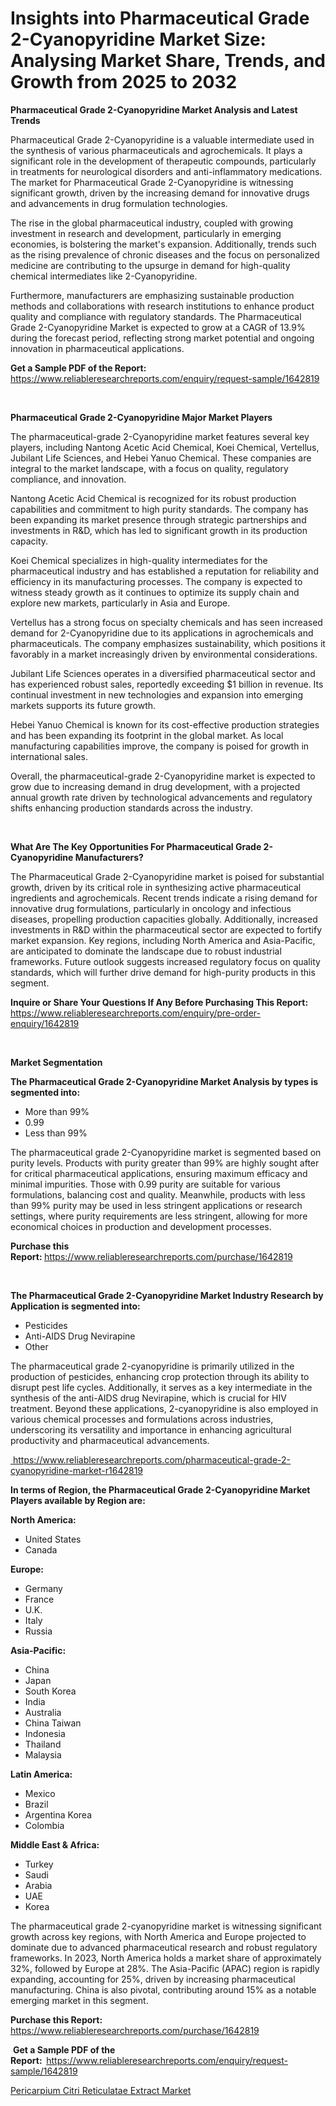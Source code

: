 <p><h1>Insights into Pharmaceutical Grade 2-Cyanopyridine Market Size: Analysing Market Share, Trends, and Growth from 2025 to 2032</h1></p><p><strong>Pharmaceutical Grade 2-Cyanopyridine Market Analysis and Latest Trends</strong></p>
<p><p>Pharmaceutical Grade 2-Cyanopyridine is a valuable intermediate used in the synthesis of various pharmaceuticals and agrochemicals. It plays a significant role in the development of therapeutic compounds, particularly in treatments for neurological disorders and anti-inflammatory medications. The market for Pharmaceutical Grade 2-Cyanopyridine is witnessing significant growth, driven by the increasing demand for innovative drugs and advancements in drug formulation technologies.</p><p>The rise in the global pharmaceutical industry, coupled with growing investment in research and development, particularly in emerging economies, is bolstering the market's expansion. Additionally, trends such as the rising prevalence of chronic diseases and the focus on personalized medicine are contributing to the upsurge in demand for high-quality chemical intermediates like 2-Cyanopyridine.</p><p>Furthermore, manufacturers are emphasizing sustainable production methods and collaborations with research institutions to enhance product quality and compliance with regulatory standards. The Pharmaceutical Grade 2-Cyanopyridine Market is expected to grow at a CAGR of 13.9% during the forecast period, reflecting strong market potential and ongoing innovation in pharmaceutical applications.</p></p>
<p><strong>Get a Sample PDF of the Report:&nbsp;</strong> <a href="https://www.reliableresearchreports.com/enquiry/request-sample/1642819?utm_campaign=2098&utm_medium=2&utm_source=Github&utm_content=ia&utm_term=28032025&utm_id=pharmaceutical-grade-2-cyanopyridine">https://www.reliableresearchreports.com/enquiry/request-sample/1642819</a></p>
<p>&nbsp;</p>
<p><strong>Pharmaceutical Grade 2-Cyanopyridine Major Market Players</strong></p>
<p><p>The pharmaceutical-grade 2-Cyanopyridine market features several key players, including Nantong Acetic Acid Chemical, Koei Chemical, Vertellus, Jubilant Life Sciences, and Hebei Yanuo Chemical. These companies are integral to the market landscape, with a focus on quality, regulatory compliance, and innovation.</p><p>Nantong Acetic Acid Chemical is recognized for its robust production capabilities and commitment to high purity standards. The company has been expanding its market presence through strategic partnerships and investments in R&D, which has led to significant growth in its production capacity.</p><p>Koei Chemical specializes in high-quality intermediates for the pharmaceutical industry and has established a reputation for reliability and efficiency in its manufacturing processes. The company is expected to witness steady growth as it continues to optimize its supply chain and explore new markets, particularly in Asia and Europe.</p><p>Vertellus has a strong focus on specialty chemicals and has seen increased demand for 2-Cyanopyridine due to its applications in agrochemicals and pharmaceuticals. The company emphasizes sustainability, which positions it favorably in a market increasingly driven by environmental considerations.</p><p>Jubilant Life Sciences operates in a diversified pharmaceutical sector and has experienced robust sales, reportedly exceeding $1 billion in revenue. Its continual investment in new technologies and expansion into emerging markets supports its future growth.</p><p>Hebei Yanuo Chemical is known for its cost-effective production strategies and has been expanding its footprint in the global market. As local manufacturing capabilities improve, the company is poised for growth in international sales.</p><p>Overall, the pharmaceutical-grade 2-Cyanopyridine market is expected to grow due to increasing demand in drug development, with a projected annual growth rate driven by technological advancements and regulatory shifts enhancing production standards across the industry.</p></p>
<p>&nbsp;</p>
<p><strong>What Are The Key Opportunities For Pharmaceutical Grade 2-Cyanopyridine Manufacturers?</strong></p>
<p><p>The Pharmaceutical Grade 2-Cyanopyridine market is poised for substantial growth, driven by its critical role in synthesizing active pharmaceutical ingredients and agrochemicals. Recent trends indicate a rising demand for innovative drug formulations, particularly in oncology and infectious diseases, propelling production capacities globally. Additionally, increased investments in R&D within the pharmaceutical sector are expected to fortify market expansion. Key regions, including North America and Asia-Pacific, are anticipated to dominate the landscape due to robust industrial frameworks. Future outlook suggests increased regulatory focus on quality standards, which will further drive demand for high-purity products in this segment.</p></p>
<p><strong>Inquire or Share Your Questions If Any Before Purchasing This Report:</strong> <a href="https://www.reliableresearchreports.com/enquiry/pre-order-enquiry/1642819?utm_campaign=2098&utm_medium=2&utm_source=Github&utm_content=ia&utm_term=28032025&utm_id=pharmaceutical-grade-2-cyanopyridine">https://www.reliableresearchreports.com/enquiry/pre-order-enquiry/1642819</a></p>
<p>&nbsp;</p>
<p><strong>Market Segmentation</strong></p>
<p><strong>The Pharmaceutical Grade 2-Cyanopyridine Market Analysis by types is segmented into:</strong></p>
<p><ul><li>More than 99%</li><li>0.99</li><li>Less than 99%</li></ul></p>
<p><p>The pharmaceutical grade 2-Cyanopyridine market is segmented based on purity levels. Products with purity greater than 99% are highly sought after for critical pharmaceutical applications, ensuring maximum efficacy and minimal impurities. Those with 0.99 purity are suitable for various formulations, balancing cost and quality. Meanwhile, products with less than 99% purity may be used in less stringent applications or research settings, where purity requirements are less stringent, allowing for more economical choices in production and development processes.</p></p>
<p><strong>Purchase this Report:&nbsp;</strong><a href="https://www.reliableresearchreports.com/purchase/1642819?utm_campaign=2098&utm_medium=2&utm_source=Github&utm_content=ia&utm_term=28032025&utm_id=pharmaceutical-grade-2-cyanopyridine">https://www.reliableresearchreports.com/purchase/1642819</a></p>
<p>&nbsp;</p>
<p><strong>The Pharmaceutical Grade 2-Cyanopyridine Market Industry Research by Application is segmented into:</strong></p>
<p><ul><li>Pesticides</li><li>Anti-AIDS Drug Nevirapine</li><li>Other</li></ul></p>
<p><p>The pharmaceutical grade 2-cyanopyridine is primarily utilized in the production of pesticides, enhancing crop protection through its ability to disrupt pest life cycles. Additionally, it serves as a key intermediate in the synthesis of the anti-AIDS drug Nevirapine, which is crucial for HIV treatment. Beyond these applications, 2-cyanopyridine is also employed in various chemical processes and formulations across industries, underscoring its versatility and importance in enhancing agricultural productivity and pharmaceutical advancements.</p></p>
<p><a href="https://www.reliableresearchreports.com/pharmaceutical-grade-2-cyanopyridine-market-r1642819?utm_campaign=2098&utm_medium=2&utm_source=Github&utm_content=ia&utm_term=28032025&utm_id=pharmaceutical-grade-2-cyanopyridine">&nbsp;https://www.reliableresearchreports.com/pharmaceutical-grade-2-cyanopyridine-market-r1642819</a></p>
<p><strong>In terms of Region, the Pharmaceutical Grade 2-Cyanopyridine Market Players available by Region are:</strong></p>
<p>
    <p> <strong> North America: </strong>
        <ul>
            <li>United States</li>
            <li>Canada</li>
        </ul>
        </p> 
    <p> <strong> Europe: </strong>
        <ul>
            <li>Germany</li>
            <li>France</li>
            <li>U.K.</li>
            <li>Italy</li>
            <li>Russia</li>
        </ul>
        </p> 
    <p> <strong> Asia-Pacific: </strong>
        <ul>
            <li>China</li>
            <li>Japan</li>
            <li>South Korea</li>
            <li>India</li>
            <li>Australia</li>
            <li>China Taiwan</li>
            <li>Indonesia</li>
            <li>Thailand</li>
            <li>Malaysia</li>
        </ul>
        </p> 
    <p> <strong> Latin America: </strong>
        <ul>
            <li>Mexico</li>
            <li>Brazil</li>
            <li>Argentina Korea</li>
            <li>Colombia</li>
        </ul>
        </p> 
    <p> <strong> Middle East & Africa: </strong>
        <ul>
            <li>Turkey</li>
            <li>Saudi</li>
            <li>Arabia</li>
            <li>UAE</li>
            <li>Korea</li>
        </ul>
    </p>
    </p>
<p><p>The pharmaceutical grade 2-cyanopyridine market is witnessing significant growth across key regions, with North America and Europe projected to dominate due to advanced pharmaceutical research and robust regulatory frameworks. In 2023, North America holds a market share of approximately 32%, followed by Europe at 28%. The Asia-Pacific (APAC) region is rapidly expanding, accounting for 25%, driven by increasing pharmaceutical manufacturing. China is also pivotal, contributing around 15% as a notable emerging market in this segment.</p></p>
<p><strong>Purchase this Report: </strong><a href="https://www.reliableresearchreports.com/purchase/1642819?utm_campaign=2098&utm_medium=2&utm_source=Github&utm_content=ia&utm_term=28032025&utm_id=pharmaceutical-grade-2-cyanopyridine">https://www.reliableresearchreports.com/purchase/1642819</a></p>
<p>&nbsp;<strong>Get a Sample PDF of the Report:&nbsp;&nbsp;</strong><a href="https://www.reliableresearchreports.com/enquiry/request-sample/1642819?utm_campaign=2098&utm_medium=2&utm_source=Github&utm_content=ia&utm_term=28032025&utm_id=pharmaceutical-grade-2-cyanopyridine">https://www.reliableresearchreports.com/enquiry/request-sample/1642819</a></p>
<p><strong></strong></p>
<p><p><a href="https://github.com/bmorecock/Market-Research-Report-List-6/blob/main/pericarpium-citri-reticulatae-extract-market.md?utm_campaign=2098&utm_medium=2&utm_source=Github&utm_content=ia&utm_term=28032025&utm_id=pharmaceutical-grade-2-cyanopyridine">Pericarpium Citri Reticulatae Extract Market</a></p></p>